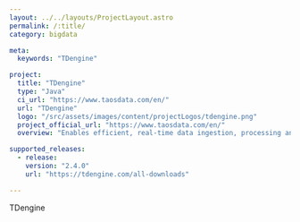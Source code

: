 ```yaml
---
layout: ../../layouts/ProjectLayout.astro
permalink: /:title/
category: bigdata

meta:
  keywords: "TDengine"

project:
  title: "TDengine"
  type: "Java"
  ci_url: "https://www.taosdata.com/en/"
  url: "TDengine"
  logo: "/src/assets/images/content/projectLogos/tdengine.png"
  project_official_url: "https://www.taosdata.com/en/"
  overview: "Enables efficient, real-time data ingestion, processing and monitoring of TB and even PB scale data per day, generated by billions of sensors and data collectors. TDengine can be widely applied to IoT, Industrial Internet, Connected Vehicles, DevOps, Energy , Finance and many other use-cases."

supported_releases:
  - release:
    version: "2.4.0"
    url: "https://tdengine.com/all-downloads" 

---
```


<p>TDengine</p>
